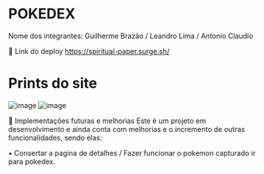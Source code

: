 # POKEDEX
Nome dos integrantes: 
Guilherme Brazão / Leandro Lima / Antonio Claudio 

📲 Link do deploy
https://spiritual-paper.surge.sh/

# Prints do site 
![image](https://user-images.githubusercontent.com/102330950/189463351-b2b7fec5-fbe2-4b28-b71f-3f390b45b467.png)
![image](https://user-images.githubusercontent.com/102330950/189463360-720113c4-7ccb-4123-a30e-2aefea8305ae.png)


📆 Implementações futuras e melhorias
Este é um projeto em desenvolvimento e ainda conta com melhorias e o incremento de outras funcionalidades, sendo elas:

• Consertar a pagina de detalhes / Fazer funcionar o pokemon capturado ir para pokedex.
